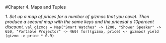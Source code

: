 #Chapter 4. Maps and Tuples

_1. Set up a map of prices for a number of gizmos that you covet. Then produce a second map with the same keys and the pricesat a 10percent discount._
`val gizmos = Map("Smart Watches" -> 1200, "Shower Speaker" -> 650, "Portable Projector" -> 460)
    for((gizmo, price) <- gizmos) yield (gizmo -> price * 0.9)`

